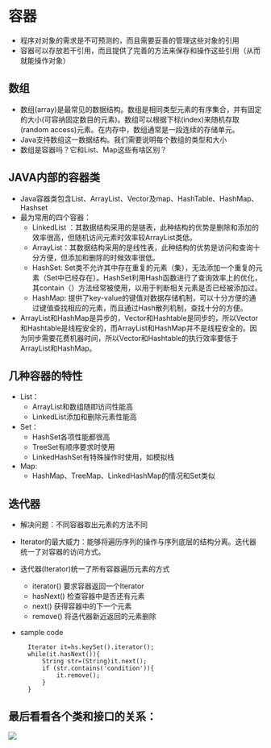 # 容器 #
- 程序对对象的需求是不可预测的，而且需要妥善的管理这些对象的引用
- 容器可以存放若干引用，而且提供了完善的方法来保存和操作这些引用（从而就能操作对象）

## 数组 ##
- 数组(array)是最常见的数据结构。数组是相同类型元素的有序集合，并有固定的大小(可容纳固定数目的元素)。数组可以根据下标(index)来随机存取(random access)元素。在内存中，数组通常是一段连续的存储单元。
- Java支持数组这一数据结构。我们需要说明每个数组的类型和大小
- 数组是容器吗？它和List、Map这些有啥区别？

## JAVA内部的容器类 ##
- Java容器类包含List、ArrayList、Vector及map、HashTable、HashMap、Hashset
- 最为常用的四个容器：
	- LinkedList ：其数据结构采用的是链表，此种结构的优势是删除和添加的效率很高，但随机访问元素时效率较ArrayList类低。
	- ArrayList：其数据结构采用的是线性表，此种结构的优势是访问和查询十分方便，但添加和删除的时候效率很低。
	- HashSet: Set类不允许其中存在重复的元素（集），无法添加一个重复的元素（Set中已经存在）。HashSet利用Hash函数进行了查询效率上的优化，其contain（）方法经常被使用，以用于判断相关元素是否已经被添加过。
	- HashMap: 提供了key-value的键值对数据存储机制，可以十分方便的通过键值查找相应的元素，而且通过Hash散列机制，查找十分的方便。
- ArrayList和HashMap是异步的，Vector和Hashtable是同步的，所以Vector和Hashtable是线程安全的，而ArrayList和HashMap并不是线程安全的。因为同步需要花费机器时间，所以Vector和Hashtable的执行效率要低于 ArrayList和HashMap。

## 几种容器的特性 ##
- List：
	- ArrayList和数组随即访问性能高
	- LinkedList添加和删除元素性能高
- Set：
	- HashSet各项性能都很高
	- TreeSet有顺序要求时使用
	- LinkedHashSet有特殊操作时使用，如模拟栈
- Map:
	- HashMap、TreeMap、LinkedHashMap的情况和Set类似	


## 迭代器 ##
- 解决问题：不同容器取出元素的方法不同
- Iterator的最大威力：能够将遍历序列的操作与序列底层的结构分离。迭代器统一了对容器的访问方式。
- 迭代器(Iterator)统一了所有容器遍历元素的方式
	- iterator() 要求容器返回一个Iterator
	- hasNext() 检查容器中是否还有元素
	- next() 获得容器中的下一个元素
	- remove() 将迭代器新近返回的元素删除
- sample code

    	Iterator it=hs.keySet().iterator();   
    	while(it.hasNext()){  
	    	String str=(String)it.next();   
	    	if (str.contains('condition')){   
	    		it.remove();   
    		}
    	}   

## 最后看看各个类和接口的关系： ##
![](http://images.cnitblog.com/blog/413416/201304/15203418-c01e434f91fb482b902463bcacbf3f69.png)
